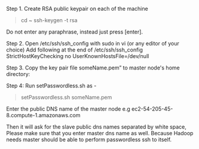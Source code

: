 Step 1. Create RSA public keypair on each of the machine
> cd ~
> ssh-keygen -t rsa

Do not enter any paraphrase, instead just press [enter].

Step 2. Open  /etc/ssh/ssh_config with sudo in vi (or any editor of your choice)
Add following at the end of /etc/ssh/ssh_config
StrictHostKeyChecking no
UserKnownHostsFile=/dev/null

Step 3. Copy the key pair file someName.pem” to master node's home directory:

Step 4: Run setPasswordless.sh as -
> setPasswordless.sh someName.pem

Enter the public DNS name of the master node e.g 
ec2-54-205-45-8.compute-1.amazonaws.com

Then it will ask for the slave public dns names separated by white space, Please make sure that you enter master dns name as well. Because Hadoop
needs master should be able to perform passwordless ssh to itself.
